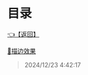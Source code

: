 # 目录  


[👈【返回】](/--Catalog--/Unity笔记/000一些特殊效果示例000/--Catalog--000一些特殊效果示例000)  


[📜描边效果](/Unity笔记/000一些特殊效果示例000/描边效果/描边效果)  







> 2024/12/23 4:42:17
